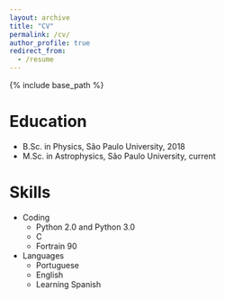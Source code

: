 ```yaml
---
layout: archive
title: "CV"
permalink: /cv/
author_profile: true
redirect_from:
  - /resume
---
```


{% include base_path %}

Education
======
* B.Sc. in Physics, São Paulo University, 2018
* M.Sc. in Astrophysics, São Paulo University, current

  
Skills
======
* Coding
  * Python 2.0 and Python 3.0
  * C
  * Fortrain 90
* Languages
  * Portuguese
  * English
  * Learning Spanish


